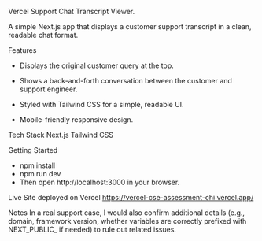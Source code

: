 Vercel Support Chat Transcript Viewer.

A simple Next.js app that displays a customer support transcript in a clean, readable chat format.

Features
- Displays the original customer query at the top.

- Shows a back-and-forth conversation between the customer and support engineer.

- Styled with Tailwind CSS for a simple, readable UI.

- Mobile-friendly responsive design.

Tech Stack
Next.js
Tailwind CSS

Getting Started
- npm install
- npm run dev
- Then open http://localhost:3000 in your browser.

Live Site deployed on Vercel
https://vercel-cse-assessment-chi.vercel.app/

Notes
In a real support case, I would also confirm additional details (e.g., domain, framework version, whether variables are correctly prefixed with NEXT_PUBLIC_ if needed) to rule out related issues.
